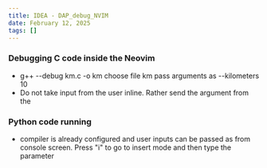 ```yaml
---
title: IDEA - DAP_debug_NVIM
date: February 12, 2025
tags: []
---
```


### Debugging C code inside the Neovim 
* g++ --debug km.c -o km
        choose file km 
        pass arguments as --kilometers 10
* Do not take input from the user inline. Rather send the argument from the 

### Python code running 
*   compiler is already configured and user inputs can be passed as from console screen.
    Press "i" to go to insert mode and then type the parameter 

